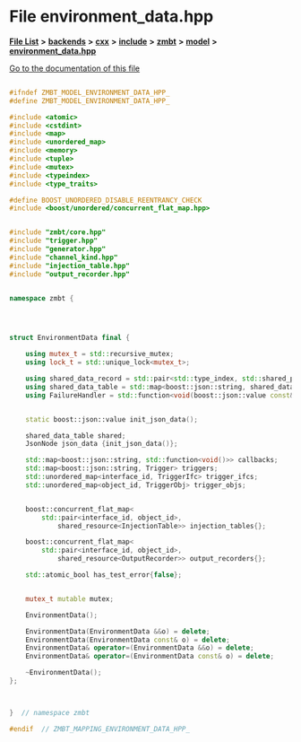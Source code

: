 

# File environment\_data.hpp

[**File List**](files.md) **>** [**backends**](dir_e0e3bad64fbfd08934d555b945409197.md) **>** [**cxx**](dir_2a0640ff8f8d193383b3226ce9e70e40.md) **>** [**include**](dir_33cabc3ab2bb40d6ea24a24cae2f30b8.md) **>** [**zmbt**](dir_2115e3e51895e4107b806d6d2319263e.md) **>** [**model**](dir_b97e8e9bc83032fe6d4e26779db64c76.md) **>** [**environment\_data.hpp**](environment__data_8hpp.md)

[Go to the documentation of this file](environment__data_8hpp.md)


```C++

#ifndef ZMBT_MODEL_ENVIRONMENT_DATA_HPP_
#define ZMBT_MODEL_ENVIRONMENT_DATA_HPP_

#include <atomic>
#include <cstdint>
#include <map>
#include <unordered_map>
#include <memory>
#include <tuple>
#include <mutex>
#include <typeindex>
#include <type_traits>

#define BOOST_UNORDERED_DISABLE_REENTRANCY_CHECK
#include <boost/unordered/concurrent_flat_map.hpp>


#include "zmbt/core.hpp"
#include "trigger.hpp"
#include "generator.hpp"
#include "channel_kind.hpp"
#include "injection_table.hpp"
#include "output_recorder.hpp"


namespace zmbt {




struct EnvironmentData final {

    using mutex_t = std::recursive_mutex;
    using lock_t = std::unique_lock<mutex_t>;

    using shared_data_record = std::pair<std::type_index, std::shared_ptr<void>>;
    using shared_data_table = std::map<boost::json::string, shared_data_record>;
    using FailureHandler = std::function<void(boost::json::value const&)>;


    static boost::json::value init_json_data();

    shared_data_table shared;
    JsonNode json_data {init_json_data()};

    std::map<boost::json::string, std::function<void()>> callbacks;
    std::map<boost::json::string, Trigger> triggers;
    std::unordered_map<interface_id, TriggerIfc> trigger_ifcs;
    std::unordered_map<object_id, TriggerObj> trigger_objs;


    boost::concurrent_flat_map<
        std::pair<interface_id, object_id>,
            shared_resource<InjectionTable>> injection_tables{};

    boost::concurrent_flat_map<
        std::pair<interface_id, object_id>,
            shared_resource<OutputRecorder>> output_recorders{};

    std::atomic_bool has_test_error{false};


    mutex_t mutable mutex;

    EnvironmentData();

    EnvironmentData(EnvironmentData &&o) = delete;
    EnvironmentData(EnvironmentData const& o) = delete;
    EnvironmentData& operator=(EnvironmentData &&o) = delete;
    EnvironmentData& operator=(EnvironmentData const& o) = delete;

    ~EnvironmentData();
};



}  // namespace zmbt

#endif  // ZMBT_MAPPING_ENVIRONMENT_DATA_HPP_
```


